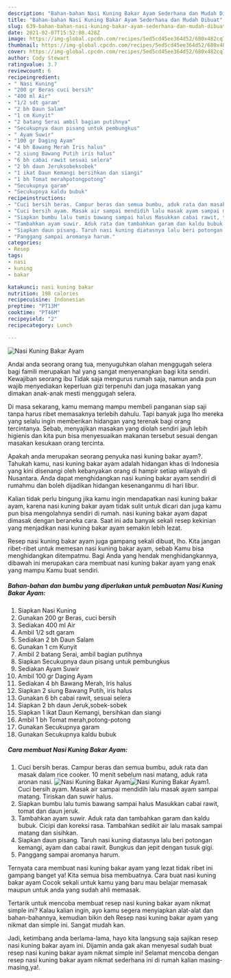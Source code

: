 ```yaml
---
description: "Bahan-bahan Nasi Kuning Bakar Ayam Sederhana dan Mudah Dibuat"
title: "Bahan-bahan Nasi Kuning Bakar Ayam Sederhana dan Mudah Dibuat"
slug: 639-bahan-bahan-nasi-kuning-bakar-ayam-sederhana-dan-mudah-dibuat
date: 2021-02-07T15:52:08.428Z
image: https://img-global.cpcdn.com/recipes/5ed5cd45ee364d52/680x482cq70/nasi-kuning-bakar-ayam-foto-resep-utama.jpg
thumbnail: https://img-global.cpcdn.com/recipes/5ed5cd45ee364d52/680x482cq70/nasi-kuning-bakar-ayam-foto-resep-utama.jpg
cover: https://img-global.cpcdn.com/recipes/5ed5cd45ee364d52/680x482cq70/nasi-kuning-bakar-ayam-foto-resep-utama.jpg
author: Cody Stewart
ratingvalue: 3.7
reviewcount: 6
recipeingredient:
- " Nasi Kuning"
- "200 gr Beras cuci bersih"
- "400 ml Air"
- "1/2 sdt garam"
- "2 bh Daun Salam"
- "1 cm Kunyit"
- "2 batang Serai ambil bagian putihnya"
- "Secukupnya daun pisang untuk pembungkus"
- " Ayam Suwir"
- "100 gr Daging Ayam"
- "4 bh Bawang Merah Iris halus"
- "2 siung Bawang Putih iris halus"
- "6 bh cabai rawit sesuai selera"
- "2 bh daun Jeruksobeksobek"
- "1 ikat Daun Kemangi bersihkan dan siangi"
- "1 bh Tomat merahpotongpotong"
- "Secukupnya garam"
- "Secukupnya kaldu bubuk"
recipeinstructions:
- "Cuci bersih beras. Campur beras dan semua bumbu, aduk rata dan masak dalam rice cooker. 10 menit sebelum nasi matang, aduk rata aronan nasi."
- "Cuci bersih ayam. Masak air sampai mendidih lalu masak ayam sampai matang. Tiriskan dan suwir halus."
- "Siapkan bumbu lalu tumis bawang sampai halus Masukkan cabai rawit, tomat dan daun jeruk."
- "Tambahkan ayam suwir. Aduk rata dan tambahkan garam dan kaldu bubuk. Cicipi dan koreksi rasa. Tambahkan sedikit air lalu masak sampai matang dan sisihkan."
- "Siapkan daun pisang. Taruh nasi kuning diatasnya lalu beri potongan kemangi, ayam dan cabai rawit. Bungkus dan jepit dengan tusuk gigi."
- "Panggang sampai aromanya harum."
categories:
- Resep
tags:
- nasi
- kuning
- bakar

katakunci: nasi kuning bakar 
nutrition: 198 calories
recipecuisine: Indonesian
preptime: "PT13M"
cooktime: "PT46M"
recipeyield: "2"
recipecategory: Lunch

---
```



![Nasi Kuning Bakar Ayam](https://img-global.cpcdn.com/recipes/5ed5cd45ee364d52/680x482cq70/nasi-kuning-bakar-ayam-foto-resep-utama.jpg)

Andai anda seorang orang tua, menyuguhkan olahan menggugah selera bagi famili merupakan hal yang sangat menyenangkan bagi kita sendiri. Kewajiban seorang ibu Tidak saja mengurus rumah saja, namun anda pun wajib menyediakan keperluan gizi terpenuhi dan juga masakan yang dimakan anak-anak mesti menggugah selera.

Di masa  sekarang, kamu memang mampu membeli panganan siap saji tanpa harus ribet memasaknya terlebih dahulu. Tapi banyak juga lho mereka yang selalu ingin memberikan hidangan yang terenak bagi orang tercintanya. Sebab, menyajikan masakan yang diolah sendiri jauh lebih higienis dan kita pun bisa menyesuaikan makanan tersebut sesuai dengan masakan kesukaan orang tercinta. 



Apakah anda merupakan seorang penyuka nasi kuning bakar ayam?. Tahukah kamu, nasi kuning bakar ayam adalah hidangan khas di Indonesia yang kini disenangi oleh kebanyakan orang di hampir setiap wilayah di Nusantara. Anda dapat menghidangkan nasi kuning bakar ayam sendiri di rumahmu dan boleh dijadikan hidangan kesenanganmu di hari libur.

Kalian tidak perlu bingung jika kamu ingin mendapatkan nasi kuning bakar ayam, karena nasi kuning bakar ayam tidak sulit untuk dicari dan juga kamu pun bisa mengolahnya sendiri di rumah. nasi kuning bakar ayam dapat dimasak dengan beraneka cara. Saat ini ada banyak sekali resep kekinian yang menjadikan nasi kuning bakar ayam semakin lebih lezat.

Resep nasi kuning bakar ayam juga gampang sekali dibuat, lho. Kita jangan ribet-ribet untuk memesan nasi kuning bakar ayam, sebab Kamu bisa menghidangkan ditempatmu. Bagi Anda yang hendak menghidangkannya, dibawah ini merupakan cara membuat nasi kuning bakar ayam yang enak yang mampu Kamu buat sendiri.

<!--inarticleads1-->

##### Bahan-bahan dan bumbu yang diperlukan untuk pembuatan Nasi Kuning Bakar Ayam:

1. Siapkan  Nasi Kuning
1. Gunakan 200 gr Beras, cuci bersih
1. Sediakan 400 ml Air
1. Ambil 1/2 sdt garam
1. Sediakan 2 bh Daun Salam
1. Gunakan 1 cm Kunyit
1. Ambil 2 batang Serai, ambil bagian putihnya
1. Siapkan Secukupnya daun pisang untuk pembungkus
1. Sediakan  Ayam Suwir
1. Ambil 100 gr Daging Ayam
1. Sediakan 4 bh Bawang Merah, Iris halus
1. Siapkan 2 siung Bawang Putih, iris halus
1. Gunakan 6 bh cabai rawit, sesuai selera
1. Siapkan 2 bh daun Jeruk,sobek-sobek
1. Siapkan 1 ikat Daun Kemangi, bersihkan dan siangi
1. Ambil 1 bh Tomat merah,potong-potong
1. Gunakan Secukupnya garam
1. Gunakan Secukupnya kaldu bubuk




<!--inarticleads2-->

##### Cara membuat Nasi Kuning Bakar Ayam:

1. Cuci bersih beras. Campur beras dan semua bumbu, aduk rata dan masak dalam rice cooker. 10 menit sebelum nasi matang, aduk rata aronan nasi.
<img src="https://img-global.cpcdn.com/steps/ff6776302a008f9c/160x128cq70/nasi-kuning-bakar-ayam-langkah-memasak-1-foto.jpg" alt="Nasi Kuning Bakar Ayam"><img src="https://img-global.cpcdn.com/steps/86e44c338721357b/160x128cq70/nasi-kuning-bakar-ayam-langkah-memasak-1-foto.jpg" alt="Nasi Kuning Bakar Ayam">1. Cuci bersih ayam. Masak air sampai mendidih lalu masak ayam sampai matang. Tiriskan dan suwir halus.
1. Siapkan bumbu lalu tumis bawang sampai halus Masukkan cabai rawit, tomat dan daun jeruk.
1. Tambahkan ayam suwir. Aduk rata dan tambahkan garam dan kaldu bubuk. Cicipi dan koreksi rasa. Tambahkan sedikit air lalu masak sampai matang dan sisihkan.
1. Siapkan daun pisang. Taruh nasi kuning diatasnya lalu beri potongan kemangi, ayam dan cabai rawit. Bungkus dan jepit dengan tusuk gigi.
1. Panggang sampai aromanya harum.




Ternyata cara membuat nasi kuning bakar ayam yang lezat tidak ribet ini gampang banget ya! Kita semua bisa membuatnya. Cara buat nasi kuning bakar ayam Cocok sekali untuk kamu yang baru mau belajar memasak maupun untuk anda yang sudah ahli memasak.

Tertarik untuk mencoba membuat resep nasi kuning bakar ayam nikmat simple ini? Kalau kalian ingin, ayo kamu segera menyiapkan alat-alat dan bahan-bahannya, kemudian bikin deh Resep nasi kuning bakar ayam yang nikmat dan simple ini. Sangat mudah kan. 

Jadi, ketimbang anda berlama-lama, hayo kita langsung saja sajikan resep nasi kuning bakar ayam ini. Dijamin anda gak akan menyesal sudah buat resep nasi kuning bakar ayam nikmat simple ini! Selamat mencoba dengan resep nasi kuning bakar ayam nikmat sederhana ini di rumah kalian masing-masing,ya!.

